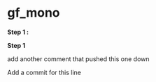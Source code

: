 # gf_mono



**Step 1 \:**

**Step 1**

add another comment that pushed this one down

Add a commit for this line 
